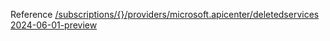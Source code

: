 Reference [/subscriptions/{}/providers/microsoft.apicenter/deletedservices 2024-06-01-preview](/Resources/mgmt-plane/L3N1YnNjcmlwdGlvbnMve30vcHJvdmlkZXJzL21pY3Jvc29mdC5hcGljZW50ZXIvZGVsZXRlZHNlcnZpY2Vz/2024-06-01-preview.xml)
